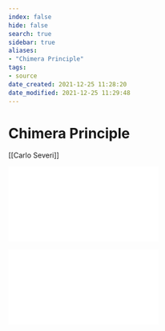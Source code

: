 ```yaml
---
index: false
hide: false
search: true
sidebar: true
aliases:
- "Chimera Principle"
tags:
- source
date_created: 2021-12-25 11:28:20
date_modified: 2021-12-25 11:29:48
---
```


# Chimera Principle

[[Carlo Severi]]

![](public/graeber%20-%20The%20Chimera%20Principle%20|%20Foreword%20Concerning%20mental%20pivots%20and%20civilizations%20of%20memory.pdf)

![](severi%20carlo%20-%20the%20chimera%20principle.pdf)
